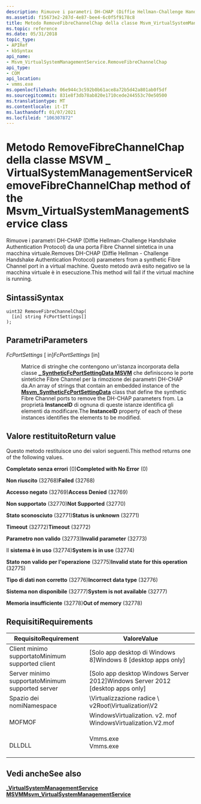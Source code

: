 ```yaml
---
description: Rimuove i parametri DH-CHAP (Diffie Hellman-Challenge Handshake Authentication Protocol) da una porta Fibre Channel sintetica in una macchina virtuale.
ms.assetid: f15673e2-287d-4e87-bee4-6c0f5f9178c8
title: Metodo RemoveFibreChannelChap della classe Msvm_VirtualSystemManagementService
ms.topic: reference
ms.date: 05/31/2018
topic_type:
- APIRef
- kbSyntax
api_name:
- Msvm_VirtualSystemManagementService.RemoveFibreChannelChap
api_type:
- COM
api_location:
- vmms.exe
ms.openlocfilehash: 06e944c3c592b0b61ace8a72b5d42a801ab0f5df
ms.sourcegitcommit: 831e8f3db78ab820e1710cede244553c70e50500
ms.translationtype: MT
ms.contentlocale: it-IT
ms.lasthandoff: 01/07/2021
ms.locfileid: "106307872"
---
```

# <a name="removefibrechannelchap-method-of-the-msvm_virtualsystemmanagementservice-class"></a><span data-ttu-id="c057e-103">Metodo RemoveFibreChannelChap della classe MSVM \_ VirtualSystemManagementService</span><span class="sxs-lookup"><span data-stu-id="c057e-103">RemoveFibreChannelChap method of the Msvm\_VirtualSystemManagementService class</span></span>

<span data-ttu-id="c057e-104">Rimuove i parametri DH-CHAP (Diffie Hellman-Challenge Handshake Authentication Protocol) da una porta Fibre Channel sintetica in una macchina virtuale.</span><span class="sxs-lookup"><span data-stu-id="c057e-104">Removes DH-CHAP (Diffie Hellman - Challenge Handshake Authentication Protocol) parameters from a synthetic Fibre Channel port in a virtual machine.</span></span> <span data-ttu-id="c057e-105">Questo metodo avrà esito negativo se la macchina virtuale è in esecuzione.</span><span class="sxs-lookup"><span data-stu-id="c057e-105">This method will fail if the virtual machine is running.</span></span>

## <a name="syntax"></a><span data-ttu-id="c057e-106">Sintassi</span><span class="sxs-lookup"><span data-stu-id="c057e-106">Syntax</span></span>


```mof
uint32 RemoveFibreChannelChap(
  [in] string FcPortSettings[]
);
```



## <a name="parameters"></a><span data-ttu-id="c057e-107">Parametri</span><span class="sxs-lookup"><span data-stu-id="c057e-107">Parameters</span></span>

<dl> <dt>

<span data-ttu-id="c057e-108">*FcPortSettings* \[ in\]</span><span class="sxs-lookup"><span data-stu-id="c057e-108">*FcPortSettings* \[in\]</span></span>
</dt> <dd>

<span data-ttu-id="c057e-109">Matrice di stringhe che contengono un'istanza incorporata della classe [**\_ SyntheticFcPortSettingData MSVM**](msvm-syntheticfcportsettingdata.md) che definiscono le porte sintetiche Fibre Channel per la rimozione dei parametri DH-CHAP da.</span><span class="sxs-lookup"><span data-stu-id="c057e-109">An array of strings that contain an embedded instance of the [**Msvm\_SyntheticFcPortSettingData**](msvm-syntheticfcportsettingdata.md) class that define the synthetic Fibre Channel ports to remove the DH-CHAP parameters from.</span></span> <span data-ttu-id="c057e-110">La proprietà **InstanceID** di ognuna di queste istanze identifica gli elementi da modificare.</span><span class="sxs-lookup"><span data-stu-id="c057e-110">The **InstanceID** property of each of these instances identifies the elements to be modified.</span></span>

</dd> </dl>

## <a name="return-value"></a><span data-ttu-id="c057e-111">Valore restituito</span><span class="sxs-lookup"><span data-stu-id="c057e-111">Return value</span></span>

<span data-ttu-id="c057e-112">Questo metodo restituisce uno dei valori seguenti.</span><span class="sxs-lookup"><span data-stu-id="c057e-112">This method returns one of the following values.</span></span>

<dl> <dt>

<span data-ttu-id="c057e-113">**Completato senza errori** (0)</span><span class="sxs-lookup"><span data-stu-id="c057e-113">**Completed with No Error** (0)</span></span>
</dt> <dt>

<span data-ttu-id="c057e-114">**Non riuscito** (32768)</span><span class="sxs-lookup"><span data-stu-id="c057e-114">**Failed** (32768)</span></span>
</dt> <dt>

<span data-ttu-id="c057e-115">**Accesso negato** (32769)</span><span class="sxs-lookup"><span data-stu-id="c057e-115">**Access Denied** (32769)</span></span>
</dt> <dt>

<span data-ttu-id="c057e-116">**Non supportato** (32770)</span><span class="sxs-lookup"><span data-stu-id="c057e-116">**Not Supported** (32770)</span></span>
</dt> <dt>

<span data-ttu-id="c057e-117">**Stato sconosciuto** (32771)</span><span class="sxs-lookup"><span data-stu-id="c057e-117">**Status is unknown** (32771)</span></span>
</dt> <dt>

<span data-ttu-id="c057e-118">**Timeout** (32772)</span><span class="sxs-lookup"><span data-stu-id="c057e-118">**Timeout** (32772)</span></span>
</dt> <dt>

<span data-ttu-id="c057e-119">**Parametro non valido** (32773)</span><span class="sxs-lookup"><span data-stu-id="c057e-119">**Invalid parameter** (32773)</span></span>
</dt> <dt>

<span data-ttu-id="c057e-120">Il **sistema è in uso** (32774)</span><span class="sxs-lookup"><span data-stu-id="c057e-120">**System is in use** (32774)</span></span>
</dt> <dt>

<span data-ttu-id="c057e-121">**Stato non valido per l'operazione** (32775)</span><span class="sxs-lookup"><span data-stu-id="c057e-121">**Invalid state for this operation** (32775)</span></span>
</dt> <dt>

<span data-ttu-id="c057e-122">**Tipo di dati non corretto** (32776)</span><span class="sxs-lookup"><span data-stu-id="c057e-122">**Incorrect data type** (32776)</span></span>
</dt> <dt>

<span data-ttu-id="c057e-123">**Sistema non disponibile** (32777)</span><span class="sxs-lookup"><span data-stu-id="c057e-123">**System is not available** (32777)</span></span>
</dt> <dt>

<span data-ttu-id="c057e-124">**Memoria insufficiente** (32778)</span><span class="sxs-lookup"><span data-stu-id="c057e-124">**Out of memory** (32778)</span></span>
</dt> </dl>

## <a name="requirements"></a><span data-ttu-id="c057e-125">Requisiti</span><span class="sxs-lookup"><span data-stu-id="c057e-125">Requirements</span></span>



| <span data-ttu-id="c057e-126">Requisito</span><span class="sxs-lookup"><span data-stu-id="c057e-126">Requirement</span></span> | <span data-ttu-id="c057e-127">Valore</span><span class="sxs-lookup"><span data-stu-id="c057e-127">Value</span></span> |
|-------------------------------------|---------------------------------------------------------------------------------------------------------|
| <span data-ttu-id="c057e-128">Client minimo supportato</span><span class="sxs-lookup"><span data-stu-id="c057e-128">Minimum supported client</span></span><br/> | <span data-ttu-id="c057e-129">\[Solo app desktop di Windows 8\]</span><span class="sxs-lookup"><span data-stu-id="c057e-129">Windows 8 \[desktop apps only\]</span></span><br/>                                                              |
| <span data-ttu-id="c057e-130">Server minimo supportato</span><span class="sxs-lookup"><span data-stu-id="c057e-130">Minimum supported server</span></span><br/> | <span data-ttu-id="c057e-131">\[Solo app desktop Windows Server 2012\]</span><span class="sxs-lookup"><span data-stu-id="c057e-131">Windows Server 2012 \[desktop apps only\]</span></span><br/>                                                    |
| <span data-ttu-id="c057e-132">Spazio dei nomi</span><span class="sxs-lookup"><span data-stu-id="c057e-132">Namespace</span></span><br/>                | <span data-ttu-id="c057e-133">\\Virtualizzazione radice \\ v2</span><span class="sxs-lookup"><span data-stu-id="c057e-133">Root\\Virtualization\\V2</span></span><br/>                                                                     |
| <span data-ttu-id="c057e-134">MOF</span><span class="sxs-lookup"><span data-stu-id="c057e-134">MOF</span></span><br/>                      | <dl> <span data-ttu-id="c057e-135"><dt>WindowsVirtualization. v2. mof</dt></span><span class="sxs-lookup"><span data-stu-id="c057e-135"><dt>WindowsVirtualization.V2.mof</dt></span></span> </dl> |
| <span data-ttu-id="c057e-136">DLL</span><span class="sxs-lookup"><span data-stu-id="c057e-136">DLL</span></span><br/>                      | <dl> <span data-ttu-id="c057e-137"><dt>Vmms.exe</dt></span><span class="sxs-lookup"><span data-stu-id="c057e-137"><dt>Vmms.exe</dt></span></span> </dl>                     |



## <a name="see-also"></a><span data-ttu-id="c057e-138">Vedi anche</span><span class="sxs-lookup"><span data-stu-id="c057e-138">See also</span></span>

<dl> <dt>

[<span data-ttu-id="c057e-139">**\_VirtualSystemManagementService MSVM**</span><span class="sxs-lookup"><span data-stu-id="c057e-139">**Msvm\_VirtualSystemManagementService**</span></span>](msvm-virtualsystemmanagementservice.md)
</dt> </dl>

 

 




